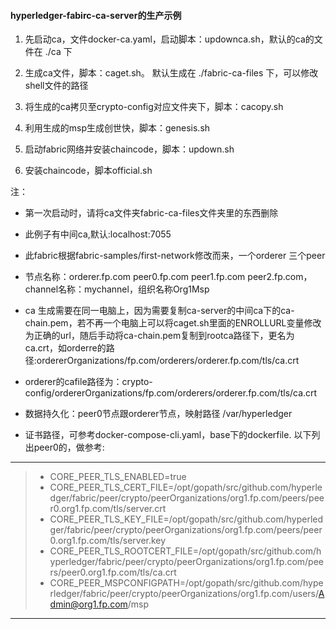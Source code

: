 #### hyperledger-fabirc-ca-server的生产示例

1. 先启动ca，文件docker-ca.yaml，启动脚本：updownca.sh，默认的ca的文件在 ./ca 下

1. 生成ca文件，脚本：caget.sh。 默认生成在 ./fabric-ca-files 下，可以修改shell文件的路径
1. 将生成的ca拷贝至crypto-config对应文件夹下，脚本：cacopy.sh
1. 利用生成的msp生成创世快，脚本：genesis.sh 
1. 启动fabric网络并安装chaincode，脚本：updown.sh
1. 安装chaincode，脚本official.sh 

注：

- 第一次启动时，请将ca文件夹fabric-ca-files文件夹里的东西删除

- 此例子有中间ca,默认:localhost:7055
- 此fabric根据fabric-samples/first-network修改而来，一个orderer 三个peer
- 节点名称：orderer.fp.com peer0.fp.com peer1.fp.com peer2.fp.com，channel名称：mychannel，组织名称Org1Msp
- ca 生成需要在同一电脑上，因为需要复制ca-server的中间ca下的ca-chain.pem，若不再一个电脑上可以将caget.sh里面的ENROLLURL变量修改为正确的url，随后手动将ca-chain.pem复制到rootca路径下，更名为ca.crt，如orderre的路径:ordererOrganizations/fp.com/orderers/orderer.fp.com/tls/ca.crt
- orderer的cafile路径为：crypto-config/ordererOrganizations/fp.com/orderers/orderer.fp.com/tls/ca.crt
- 数据持久化：peer0节点跟orderer节点，映射路径 /var/hyperledger
- 证书路径，可参考docker-compose-cli.yaml，base下的dockerfile. 以下列出peer0的，做参考:

----------

> - CORE_PEER_TLS_ENABLED=true
> - CORE_PEER_TLS_CERT_FILE=/opt/gopath/src/github.com/hyperledger/fabric/peer/crypto/peerOrganizations/org1.fp.com/peers/peer0.org1.fp.com/tls/server.crt
> - CORE_PEER_TLS_KEY_FILE=/opt/gopath/src/github.com/hyperledger/fabric/peer/crypto/peerOrganizations/org1.fp.com/peers/peer0.org1.fp.com/tls/server.key
> - CORE_PEER_TLS_ROOTCERT_FILE=/opt/gopath/src/github.com/hyperledger/fabric/peer/crypto/peerOrganizations/org1.fp.com/peers/peer0.org1.fp.com/tls/ca.crt
> - CORE_PEER_MSPCONFIGPATH=/opt/gopath/src/github.com/hyperledger/fabric/peer/crypto/peerOrganizations/org1.fp.com/users/Admin@org1.fp.com/msp

-------------
